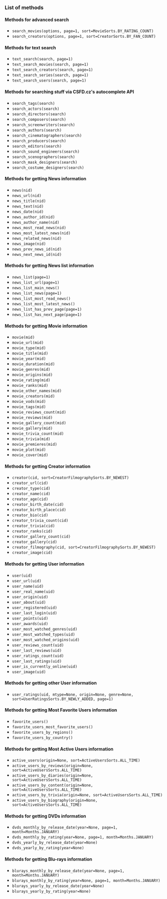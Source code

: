 ### List of methods

#### Methods for advanced search
- `search_movies(options, page=1, sort=MovieSorts.BY_RATING_COUNT)`
- `search_creators(options, page=1, sort=CreatorSorts.BY_FAN_COUNT)`

#### Methods for text search
- `text_search(search, page=1)`
- `text_search_movies(search, page=1)`
- `text_search_creators(search, page=1)`
- `text_search_series(search, page=1)`
- `text_search_users(search, page=1)`

#### Methods for searching stuff via CSFD.cz's autocomplete API
- `search_tags(search)`
- `search_actors(search)`
- `search_directors(search)`
- `search_composers(search)`
- `search_screenwriters(search)`
- `search_authors(search)`
- `search_cinematographers(search)`
- `search_producers(search)`
- `search_editors(search)`
- `search_sound_engineers(search)`
- `search_scenographers(search)`
- `search_mask_designers(search)`
- `search_costume_designers(search)`

#### Methods for getting News information
- `news(nid)`
- `news_url(nid)`
- `news_title(nid)`
- `news_text(nid)`
- `news_date(nid)`
- `news_author_id(nid)`
- `news_author_name(nid)`
- `news_most_read_news(nid)`
- `news_most_latest_news(nid)`
- `news_related_news(nid)`
- `news_image(nid)`
- `news_prev_news_id(nid)`
- `news_next_news_id(nid)`

#### Methods for getting News list information
- `news_list(page=1)`
- `news_list_url(page=1)`
- `news_list_main_news()`
- `news_list_news(page=1)`
- `news_list_most_read_news()`
- `news_list_most_latest_news()`
- `news_list_has_prev_page(page=1)`
- `news_list_has_next_page(page=1)`

#### Methods for getting Movie information
- `movie(mid)`
- `movie_url(mid)`
- `movie_type(mid)`
- `movie_title(mid)`
- `movie_year(mid)`
- `movie_duration(mid)`
- `movie_genres(mid)`
- `movie_origins(mid)`
- `movie_rating(mid)`
- `movie_ranks(mid)`
- `movie_other_names(mid)`
- `movie_creators(mid)`
- `movie_vods(mid)`
- `movie_tags(mid)`
- `movie_reviews_count(mid)`
- `movie_reviews(mid)`
- `movie_gallery_count(mid)`
- `movie_gallery(mid)`
- `movie_trivia_count(mid)`
- `movie_trivia(mid)`
- `movie_premieres(mid)`
- `movie_plot(mid)`
- `movie_cover(mid)`

#### Methods for getting Creator information
- `creator(cid, sort=CreatorFilmographySorts.BY_NEWEST)`
- `creator_url(cid)`
- `creator_type(cid)`
- `creator_name(cid)`
- `creator_age(cid)`
- `creator_birth_date(cid)`
- `creator_birth_place(cid)`
- `creator_bio(cid)`
- `creator_trivia_count(cid)`
- `creator_trivia(cid)`
- `creator_ranks(cid)`
- `creator_gallery_count(cid)`
- `creator_gallery(cid)`
- `creator_filmography(cid, sort=CreatorFilmographySorts.BY_NEWEST)`
- `creator_image(cid)`

#### Methods for getting User information
- `user(uid)`
- `user_url(uid)`
- `user_name(uid)`
- `user_real_name(uid)`
- `user_origin(uid)`
- `user_about(uid)`
- `user_registered(uid)`
- `user_last_login(uid)`
- `user_points(uid)`
- `user_awards(uid)`
- `user_most_watched_genres(uid)`
- `user_most_watched_types(uid)`
- `user_most_watched_origins(uid)`
- `user_reviews_count(uid)`
- `user_last_reviews(uid)`
- `user_ratings_count(uid)`
- `user_last_ratings(uid)`
- `user_is_currently_online(uid)`
- `user_image(uid)`

#### Methods for getting other User information
- `user_ratings(uid, mtype=None, origin=None, genre=None, sort=UserRatingsSorts.BY_NEWLY_ADDED, page=1)`

#### Methods for getting Most Favorite Users information
- `favorite_users()`
- `favorite_users_most_favorite_users()`
- `favorite_users_by_regions()`
- `favorite_users_by_country()`

#### Methods for getting Most Active Users information
- `active_users(origin=None, sort=ActiveUsersSorts.ALL_TIME)`
- `active_users_by_reviews(origin=None, sort=ActiveUsersSorts.ALL_TIME)`
- `active_users_by_diaries(origin=None, sort=ActiveUsersSorts.ALL_TIME)`
- `active_users_by_content(origin=None, sort=ActiveUsersSorts.ALL_TIME)`
- `active_users_by_trivia(origin=None, sort=ActiveUsersSorts.ALL_TIME)`
- `active_users_by_biography(origin=None, sort=ActiveUsersSorts.ALL_TIME)`

#### Methods for getting DVDs information
- `dvds_monthly_by_release_date(year=None, page=1, month=Months.JANUARY)`
- `dvds_monthly_by_rating(year=None, page=1, month=Months.JANUARY)`
- `dvds_yearly_by_release_date(year=None)`
- `dvds_yearly_by_rating(year=None)`

#### Methods for getting Blu-rays information
- `blurays_monthly_by_release_date(year=None, page=1, month=Months.JANUARY)`
- `blurays_monthly_by_rating(year=None, page=1, month=Months.JANUARY)`
- `blurays_yearly_by_release_date(year=None)`
- `blurays_yearly_by_rating(year=None)`
